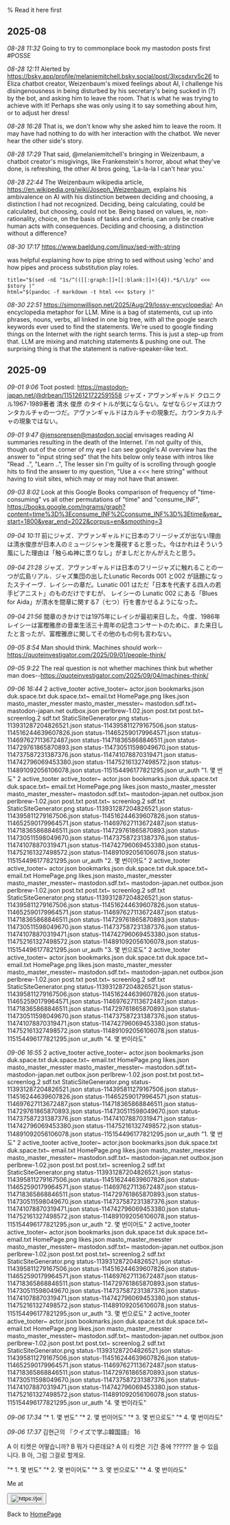 % Read it here first

## 2025-08

_08-28 11:32_
Going to try to commonplace book my mastodon posts first #POSSE


_08-28 12:11_ Alerted by https://bsky.app/profile/melaniemitchell.bsky.social/post/3lxcsdxrv5c26 to Eliza chatbot creator, Weizenbaum's mixed feelings about AI, I challenge his disingenousness in being disturbed by his secretary's being sucked in (?) by the bot, and asking him to leave the room. That is what he was trying to achieve with it! Perhaps she was only using it to say something about him, or to adjust her dress!



_08-28 16:28_ That is, we don't know why she asked him to leave the room. It may have had nothing to do with her interaction with the chatbot. We never hear the other side's story.



_08-28 17:29_ That said, @melaniemitchell's bringing in Weizenbaum, a chatbot creator's misgivings, like Frankenstein's horror, about what they've done, is refreshing, the other AI bros going, 'La-la-la I can't hear you.'



_08-28 22:44_ The Weizenbaum wikipedia article, https://en.wikipedia.org/wiki/Joseph_Weizenbaum, explains his ambivalence on AI with his distinction between deciding and choosing, a distinction I had not recognized. Deciding, being calculating, could be calculated, but choosing, could not be. Being based on values, ie, non-rationality, choice, on the basis of tasks and criteria, can only be creative human acts with consequences. Deciding and choosing, a distinction without a difference?



_08-30 17:17_ https://www.baeldung.com/linux/sed-with-string

was helpful explaining how to pipe string to sed without
using 'echo' and how pipes and process substitution
play roles.

    title="$(sed -nE "1s/^(([[:graph:]]+[[:blank:]]+){4}).*$/\1/p" <<< $story )"
    html="$(pandoc -f markdown -t html <<< $story )"



_08-30 22:51_ https://simonwillison.net/2025/Aug/29/lossy-encyclopedia/: An encyclopedia metaphor for LLM. Mine is a bag of statements, cut up into phrases, nouns, verbs, all linked in one big tree, with all the google search keywords ever used to find the statements. We're used to google finding things on the Internet with the right search terms. This is just a step-up from that. LLM are mixing and matching statements & pushing one out. The surprising thing is that the statement is native-speaker-like text.

## 2025-09



_09-01  9:06_ Toot posted: https://mastodon-japan.net/@drbean/115126121722591558
ジャズ・アヴァンギャルド クロニクル1967-1989著者 清水 俊彦 のタイトルが気にならない。なぜならジャズはカウンタカルチャの一つだ。アヴァンギャルドはカルチャの現象だ。カウンタカルチャの現象ではない。




_09-01  9:47_ @jensorensen@mastodon.social envisages reading AI summaries resulting in the death of the Internet. I'm not guilty of this, though out of the corner of my eye I can see google's AI overview has the answer to "input string sed" that the hits below only tease with intros like "Read ..", "Learn ..", The lesser sin I'm guilty of is scrolling through google hits to find the answer to my question, "Use a <<< here string" without having to visit sites, which may or may not have that answer.




_09-03  8:02_ Look at this Google Books comparison of frequency of "time-consuming" vs all other permutations of "time" and "consume_INF", https://books.google.com/ngrams/graph?content=time%3D%3Econsume_INF%2Cconsume_INF%3D%3Etime&year_start=1800&year_end=2022&corpus=en&smoothing=3




_09-04 10:11_ 前にジャズ．アヴァンギャルドに日本のフリージャズが出ない理由は清水俊彦が日本人のミュージシャンを蔑視すると思った。今はかれはそういう風にした理由は「触らぬ神に祟りなし」がましだとかんがえたと思う。




_09-04 21:28_ ジャズ．アヴァンギャルドは日本のフリージャズに触れることの一つが広島リアル．ジャズ集団の出したLunatic Records 001 と002 が話題になったステイーヴ．レイシーの章だ。Lunatic 001 はただ「日本を代表する四人の若手ピアニスト」のものだけですむが、 レイシーの Lunatic 002 にある「Blues for Aida」が清水を間章に関する7（七つ）行を書かせるようになった。




_09-04 21:56_ 間章のきかけでは1975年にレイシが最初来日した。今度、1986年レイシーは富樫雅彦の音楽生活三十周年の記念コンサートのために、また来日したと言ったが、富樫雅彦に関してその他のもの何も言わない。




_09-05  8:54_ Man should think. Machines should work--https://quoteinvestigator.com/2025/09/01/people-think/




_09-05  9:22_ The real question is not whether machines think but whether man does--https://quoteinvestigator.com/2025/09/04/machines-think/




_09-06 16:44_ 2 active_tooter active_tooter~ actor.json bookmarks.json duk.space.txt duk.space.txt~ email.txt HomePage.png likes.json masto_master_messter masto_master_messter~ mastodon.sdf.txt~ mastodon-japan.net outbox.json perlbrew-1.02.json post.txt post.txt~ screenlog.2 sdf.txt StaticSiteGenerator.png status-113931287204826521.json status-114395811279167506.json status-114516244639607826.json status-114652590179964571.json status-114697627113672487.json status-114718365868846511.json status-114729761865870893.json status-114730511598049670.json status-114737587231387376.json status-114741078870319471.json status-114742796069453380.json status-114752161327498572.json status-114891092056106078.json status-115154496177821295.json ur_auth "1. 몇 번도"
2 active_tooter active_tooter~ actor.json bookmarks.json duk.space.txt duk.space.txt~ email.txt HomePage.png likes.json masto_master_messter masto_master_messter~ mastodon.sdf.txt~ mastodon-japan.net outbox.json perlbrew-1.02.json post.txt post.txt~ screenlog.2 sdf.txt StaticSiteGenerator.png status-113931287204826521.json status-114395811279167506.json status-114516244639607826.json status-114652590179964571.json status-114697627113672487.json status-114718365868846511.json status-114729761865870893.json status-114730511598049670.json status-114737587231387376.json status-114741078870319471.json status-114742796069453380.json status-114752161327498572.json status-114891092056106078.json status-115154496177821295.json ur_auth "2. 몇 번이어도"
2 active_tooter active_tooter~ actor.json bookmarks.json duk.space.txt duk.space.txt~ email.txt HomePage.png likes.json masto_master_messter masto_master_messter~ mastodon.sdf.txt~ mastodon-japan.net outbox.json perlbrew-1.02.json post.txt post.txt~ screenlog.2 sdf.txt StaticSiteGenerator.png status-113931287204826521.json status-114395811279167506.json status-114516244639607826.json status-114652590179964571.json status-114697627113672487.json status-114718365868846511.json status-114729761865870893.json status-114730511598049670.json status-114737587231387376.json status-114741078870319471.json status-114742796069453380.json status-114752161327498572.json status-114891092056106078.json status-115154496177821295.json ur_auth "3. 몇 번으로도"
2 active_tooter active_tooter~ actor.json bookmarks.json duk.space.txt duk.space.txt~ email.txt HomePage.png likes.json masto_master_messter masto_master_messter~ mastodon.sdf.txt~ mastodon-japan.net outbox.json perlbrew-1.02.json post.txt post.txt~ screenlog.2 sdf.txt StaticSiteGenerator.png status-113931287204826521.json status-114395811279167506.json status-114516244639607826.json status-114652590179964571.json status-114697627113672487.json status-114718365868846511.json status-114729761865870893.json status-114730511598049670.json status-114737587231387376.json status-114741078870319471.json status-114742796069453380.json status-114752161327498572.json status-114891092056106078.json status-115154496177821295.json ur_auth "4. 몇 번이라도"




_09-06 16:55_ 2 active_tooter active_tooter~ actor.json bookmarks.json duk.space.txt duk.space.txt~ email.txt HomePage.png likes.json masto_master_messter masto_master_messter~ mastodon.sdf.txt~ mastodon-japan.net outbox.json perlbrew-1.02.json post.txt post.txt~ screenlog.2 sdf.txt StaticSiteGenerator.png status-113931287204826521.json status-114395811279167506.json status-114516244639607826.json status-114652590179964571.json status-114697627113672487.json status-114718365868846511.json status-114729761865870893.json status-114730511598049670.json status-114737587231387376.json status-114741078870319471.json status-114742796069453380.json status-114752161327498572.json status-114891092056106078.json status-115154496177821295.json ur_auth "1. 몇 번도"
2 active_tooter active_tooter~ actor.json bookmarks.json duk.space.txt duk.space.txt~ email.txt HomePage.png likes.json masto_master_messter masto_master_messter~ mastodon.sdf.txt~ mastodon-japan.net outbox.json perlbrew-1.02.json post.txt post.txt~ screenlog.2 sdf.txt StaticSiteGenerator.png status-113931287204826521.json status-114395811279167506.json status-114516244639607826.json status-114652590179964571.json status-114697627113672487.json status-114718365868846511.json status-114729761865870893.json status-114730511598049670.json status-114737587231387376.json status-114741078870319471.json status-114742796069453380.json status-114752161327498572.json status-114891092056106078.json status-115154496177821295.json ur_auth "2. 몇 번이어도"
2 active_tooter active_tooter~ actor.json bookmarks.json duk.space.txt duk.space.txt~ email.txt HomePage.png likes.json masto_master_messter masto_master_messter~ mastodon.sdf.txt~ mastodon-japan.net outbox.json perlbrew-1.02.json post.txt post.txt~ screenlog.2 sdf.txt StaticSiteGenerator.png status-113931287204826521.json status-114395811279167506.json status-114516244639607826.json status-114652590179964571.json status-114697627113672487.json status-114718365868846511.json status-114729761865870893.json status-114730511598049670.json status-114737587231387376.json status-114741078870319471.json status-114742796069453380.json status-114752161327498572.json status-114891092056106078.json status-115154496177821295.json ur_auth "3. 몇 번으로도"
2 active_tooter active_tooter~ actor.json bookmarks.json duk.space.txt duk.space.txt~ email.txt HomePage.png likes.json masto_master_messter masto_master_messter~ mastodon.sdf.txt~ mastodon-japan.net outbox.json perlbrew-1.02.json post.txt post.txt~ screenlog.2 sdf.txt StaticSiteGenerator.png status-113931287204826521.json status-114395811279167506.json status-114516244639607826.json status-114652590179964571.json status-114697627113672487.json status-114718365868846511.json status-114729761865870893.json status-114730511598049670.json status-114737587231387376.json status-114741078870319471.json status-114742796069453380.json status-114752161327498572.json status-114891092056106078.json status-115154496177821295.json ur_auth "4. 몇 번이라도"




_09-06 17:34_ "* 1. 몇 번도"
"* 2. 몇 번이어도"
"* 3. 몇 번으로도"
"* 4. 몇 번이라도"




_09-06 17:37_ 김현근의 『クイズで学ぶ韓国語』 16

A 이 티켓은 어떻습니까?
B 뭐가 다른데요?
A 이 티켓은 기간 중에 ?????? 쓸 수 있읍니다.
B 아, 그럼 그걸로 할게요.

"* 1. 몇 번도"
"* 2. 몇 번이어도"
"* 3. 몇 번으로도"
"* 4. 몇 번이라도"



Me at
<form action='https://mastodon.sdf.org/@drbean'>
<button type='submit' class='btn'>
<img src='./mastodon.svg'
alt='https://joinmastodon.org/logos/wordmark-black-text.svg'
style='width:75px;height:20px'/>
</button></form>

Back to [HomePage](HomePage.html)
